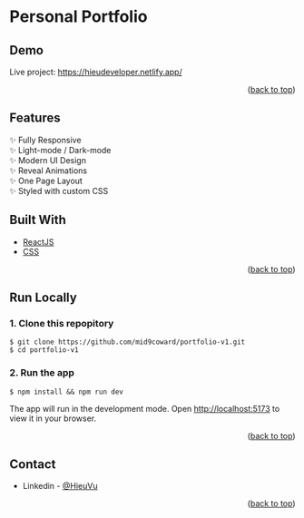# Personal Portfolio


## Demo
Live project: https://hieudeveloper.netlify.app/

<p align="right">(<a href="#top">back to top</a>)</p>

## Features

✨ Fully Responsive\
✨ Light-mode / Dark-mode\
✨ Modern UI Design\
✨ Reveal Animations\
✨ One Page Layout\
✨ Styled with custom CSS

## Built With

- [ReactJS](https://reactjs.org/)
- [CSS](https://www.w3schools.com/css/)


<p align="right">(<a href="#top">back to top</a>)</p>

## Run Locally

### 1. Clone this repopitory

```
$ git clone https://github.com/mid9coward/portfolio-v1.git
$ cd portfolio-v1
```

### 2. Run the app

```
$ npm install && npm run dev
```

The app will run in the development mode.
Open [http://localhost:5173](http://localhost:5173) to view it in your browser.

<p align="right">(<a href="#top">back to top</a>)</p>

## Contact

- Linkedin - [@HieuVu](https://www.linkedin.com/in/hieupcmusic/) 



<p align="right">(<a href="#top">back to top</a>)</p>
